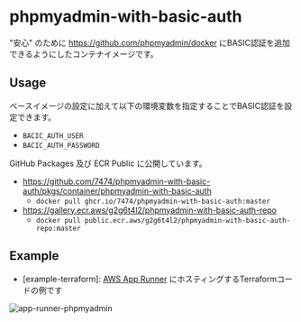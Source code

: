 # phpmyadmin-with-basic-auth

"安心" のために https://github.com/phpmyadmin/docker にBASIC認証を追加できるようにしたコンテナイメージです。

## Usage

ベースイメージの設定に加えて以下の環境変数を指定することでBASIC認証を設定できます。

- `BACIC_AUTH_USER`
- `BACIC_AUTH_PASSWORD`

GitHub Packages 及び ECR Public に公開しています。

- https://github.com/7474/phpmyadmin-with-basic-auth/pkgs/container/phpmyadmin-with-basic-auth
  - `docker pull ghcr.io/7474/phpmyadmin-with-basic-auth:master`
- https://gallery.ecr.aws/g2g6t4l2/phpmyadmin-with-basic-auth-repo
  - `docker pull public.ecr.aws/g2g6t4l2/phpmyadmin-with-basic-auth-repo:master`

## Example

- [example-terraform]: [AWS App Runner](https://aws.amazon.com/jp/apprunner/) にホスティングするTerraformコードの例です

![app-runner-phpmyadmin](https://user-images.githubusercontent.com/4744735/166311582-7f600b45-2fda-42aa-a897-0ceb395c375d.gif)
